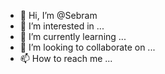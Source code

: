 - 👋 Hi, I’m @Sebram
- 👀 I’m interested in  ...
- 🌱 I’m currently learning ...
- 💞️ I’m looking to collaborate on ...
- 📫 How to reach me ...

<!---
Sebram/Sebram is a ✨ special ✨ repository because its `README.md` (this file) appears on your GitHub profile.
You can click the Preview link to take a look at your changes.
--->
